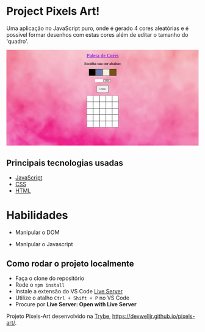 # Project Pixels Art!

Uma aplicação no JavaScript puro, onde é gerado 4 cores aleatórias e é possivel formar desenhos com estas cores além de editar o tamanho do 'quadro'.

![project-demo](/pixel-art.png)

## Principais tecnologias usadas

* [JavaScript](https://developer.mozilla.org/pt-BR/docs/Web/JavaScript)
* [CSS](https://developer.mozilla.org/pt-BR/docs/Web/CSS)
* [HTML](https://developer.mozilla.org/pt-BR/docs/Web/HTML)

# Habilidades

- Manipular o DOM

- Manipular o Javascript

## Como rodar o projeto localmente

* Faça o clone do repositório
* Rode o `npm install`
* Instale a extensão do VS Code [Live Server](https://marketplace.visualstudio.com/items?itemName=ritwickdey.LiveServer)
* Utilize o atalho `Ctrl + Shift + P` no VS Code
* Procure por **Live Server: Open with Live Server**

Projeto Pixels-Art desenvolvido na [Trybe](https://www.betrybe.com/), https://devwelljr.github.io/pixels-art/.
